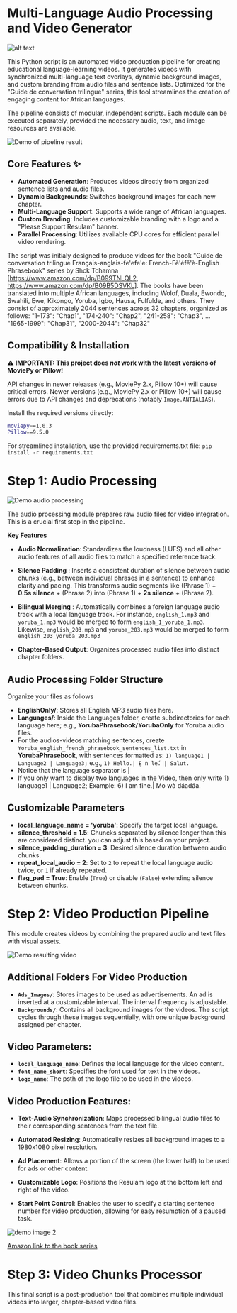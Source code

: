 # Multi-Language Audio Processing and Video Generator


![alt text](Assets/demo_images/demo_resulam_video_generation_pipeline.jpg)


This Python script is an automated video production pipeline for creating educational language-learning videos. It generates videos with synchronized multi-language text overlays, dynamic background images, and custom branding from audio files and sentence lists. Optimized for the "Guide de conversation trilingue" series, this tool streamlines the creation of engaging content for African languages.

The pipeline consists of modular, independent scripts. Each module can be executed separately, provided the necessary audio, text, and image resources are available.


![Demo of pipeline result](Assets/demo_images/demo_image1.png)

## Core Features ✨

* **Automated Generation**: Produces videos directly from organized sentence lists and audio files.
* **Dynamic Backgrounds**: Switches background images for each new chapter.
* **Multi-Language Support**: Supports a wide range of African languages.
* **Custom Branding**: Includes customizable branding with a logo and a "Please Support Resulam" banner.
* **Parallel Processing**: Utilizes available CPU cores for efficient parallel video rendering.

The script was initialy designed to produce videos for the book "Guide de conversation trilingue Français-anglais-fe'efe'e: French-Fè'éfě'è-English Phrasebook" series by Shck Tchamna [https://www.amazon.com/dp/B099TNLQL2, https://www.amazon.com/dp/B09B5DSVKL]. The books have been translated into multiple African languages, including Wolof, Duala, Ewondo, Swahili, Ewe, Kikongo, Yoruba, Igbo, Hausa, Fulfulde, and others. They consist of approximately 2044 sentences across 32 chapters, organized as follows:
"1-173": "Chap1",
"174-240": "Chap2",
"241-258": "Chap3",
...
"1965-1999": "Chap31",
"2000-2044": "Chap32"

## Compatibility & Installation

⚠️ **IMPORTANT: This project does _not_ work with the latest versions of MoviePy or Pillow!**

API changes in newer releases (e.g., MoviePy 2.x, Pillow 10+) will cause critical errors. Newer versions (e.g., MoviePy 2.x or Pillow 10+) will cause errors due to API changes and deprecations (notably `Image.ANTIALIAS`).

Install the required versions directly:

```bash
moviepy==1.0.3
Pillow==9.5.0
```

For streamlined installation, use the provided requirements.txt file:
`pip install -r requirements.txt`
 

# Step 1: Audio Processing 
![Demo audio processing](Assets/demo_images/audio_processing.png)

The audio processing module prepares raw audio files for video integration. This is a crucial first step in the pipeline.

**Key Features**
* **Audio Normalization**: Standardizes the loudness (LUFS) and all other audio features of all audio files to match a specified reference track.

* **Silence Padding** : Inserts a consistent duration of silence between audio chunks (e.g., between individual phrases in a sentence) to enhance clarity and pacing. This transforms audio segments like (Phrase 1) + **0.5s silence** + (Phrase 2) into (Phrase 1) + **2s silence** + (Phrase 2).

* **Bilingual Merging** : Automatically combines a foreign language audio track with a local language track.
For instance, `english_1.mp3` and `yoruba_1.mp3` would be merged to form `english_1_yoruba_1.mp3`. Likewise, `english_203.mp3` and `yoruba_203.mp3` would be merged to form `english_203_yoruba_203.mp3`
* **Chapter-Based Output**: Organizes processed audio files into distinct chapter folders.


## Audio Processing Folder Structure
Organize your files as follows
- **EnglishOnly/**: Stores all English MP3 audio files here.
- **Languages/**: Inside the Languages folder, create subdirectories for each language here; e.g., **YorubaPhrasebook/YorubaOnly** for Yoruba audio files.
- For the audios-videos matching sentences, create `Yoruba_english_french_phrasebook_sentences_list.txt` in **YorubaPhrasebook**, with sentences formatted as: `1) language1 | Language2 | Language3;` e.g., `1) Hello.| Ẹ ǹ lẹ́. | Salut.`
- Notice that the language separator is |
- If you only want to display two languages in the Video, then only write 1) language1 | Language2; Example: 6)  I am fine.| Mo wà dáadáa.

## Customizable Parameters

- **local_language_name = 'yoruba'**: Specify the target local language.
- **silence_threshold = 1.5**: Chuncks separated by silence longer than this are considered distinct. you can adjust this based on your project.
- **silence_padding_duration = 3**: Desired silence duration between audio chunks.
- **repeat_local_audio = 2**: Set to `2` to repeat the local language audio twice, or `1` if already repeated.
- **flag_pad = True**: Enable (`True`) or disable (`False`) extending silence between chunks.

# Step 2: Video Production Pipeline

This module creates videos by combining the prepared audio and text files with visual assets.


![Demo resulting video](Assets/demo_images/demo_image2.png)

## Additional Folders For Video Production

- **`Ads_Images/`**: Stores images to be used as advertisements. An ad is inserted at a customizable interval. The interval frequency is adjustable.
- **`Backgrounds/`**: Contains all background images for the videos. The script cycles through these images sequentially, with one unique background assigned per chapter.

## Video Parameters:
- **`local_language_name`**: Defines the local language for the video content.
- **`font_name_short`**: Specifies the font used for text in the videos.
- **`logo_name`**: The psth of the logo file to be used in the videos.

## Video Production Features:

* **Text-Audio Synchronization**: Maps processed bilingual audio files to their corresponding sentences from the text file.

* **Automated Resizing**: Automatically resizes all background images to a 1980x1080 pixel resolution.

* **Ad Placement**: Allows a portion of the screen (the lower half) to be used for ads or other content.

* **Customizable Logo**: Positions the Resulam logo at the bottom left and right of the video.

* **Start Point Control**: Enables the user to specify a starting sentence number for video production, allowing for easy resumption of a paused task.



![demo image 2](Assets/demo_images/demo_image3.png)

[Amazon link to the book series](https://www.amazon.com/dp/B099TNLQL2)

# Step 3: Video Chunks Processor

This final script is a post-production tool that combines multiple individual videos into larger, chapter-based video files.
